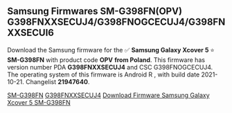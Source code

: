 <h2>Samsung Firmwares SM-G398FN(OPV) G398FNXXSECUJ4/G398FNOGCECUJ4/G398FNXXSECUI6</h2>
Download the Samsung firmware for the ✅ <strong>Samsung Galaxy Xcover 5 </strong> ⭐ <strong>SM-G398FN</strong> with product code <strong>OPV</strong> <strong> from Poland</strong>. This firmware has version number PDA <strong>G398FNXXSECUJ4</strong> and CSC G398FNOGCECUJ4. The operating system of this firmware is Android R , with build date 2021-10-21. Changelist <strong>21947640</strong>.


[SM-G398FN](https://samfirm.shop/samsung/model/SM-G398FN)
[G398FNXXSECUJ4](https://samfirm.shop/samsung/pda/G398FNXXSECUJ4)
[Download Firmware Samsung Galaxy Xcover 5 SM-G398FN](https://samfirm.shop/samsung/firmware/467310)
